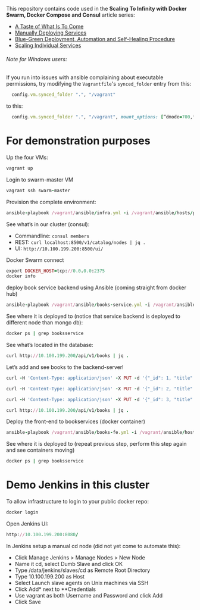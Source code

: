 This repository contains code used in the **Scaling To Infinity with Docker Swarm, Docker Compose and Consul** article series:

* [A Taste of What Is To Come](http://technologyconversations.com/2015/07/02/scaling-to-infinity-with-docker-swarm-docker-compose-and-consul-part-14-a-taste-of-what-is-to-come/)
* [Manually Deploying Services](http://technologyconversations.com/2015/07/02/scaling-to-infinity-with-docker-swarm-docker-compose-and-consul-part-24-manually-deploying-services/)
* [Blue-Green Deployment, Automation and Self-Healing Procedure](http://technologyconversations.com/2015/07/02/scaling-to-infinity-with-docker-swarm-docker-compose-and-consul-part-34-blue-green-deployment-automation-and-self-healing-procedure/)
* [Scaling Individual Services](http://technologyconversations.com/2015/07/02/scaling-to-infinity-with-docker-swarm-docker-compose-and-consul-part-44-scaling-individual-services/)


###### Note for Windows users:

If you run into issues with ansible complaining about executable permissions, try modifying the `Vagrantfile`'s `synced_folder` entry from this:

```ruby
  config.vm.synced_folder ".", "/vagrant"
```

to this:

```ruby
  config.vm.synced_folder ".", "/vagrant", mount_options: [“dmode=700,fmode=600″]
```


# For demonstration purposes

Up the four VMs:
```ruby
vagrant up
```

Login to swarm-master VM
```ruby
vagrant ssh swarm-master
```

Provision the complete environment:
```ruby
ansible-playbook /vagrant/ansible/infra.yml -i /vagrant/ansible/hosts/prod
```

See what’s in our cluster (consul):
- Commandline: `consul members`
- REST: `curl localhost:8500/v1/catalog/nodes | jq .`
- UI: `http://10.100.199.200:8500/ui/`

Docker Swarm connect
```ruby
export DOCKER_HOST=tcp://0.0.0.0:2375
docker info
```

deploy book service backend using Ansible (coming straight from docker hub)
```ruby
ansible-playbook /vagrant/ansible/books-service.yml -i /vagrant/ansible/hosts/prod
```

See where it is deployed to (notice that service backend is deployed to different node than mongo db):
```ruby
docker ps | grep booksservice
```

See what’s located in the database:
```ruby
curl http://10.100.199.200/api/v1/books | jq .
```

Let’s add and see books to the backend-server!
```ruby
curl -H 'Content-Type: application/json' -X PUT -d '{"_id": 1, "title": "My First Book", "author": "John Doe", "description": "Not a very good book"}' http://10.100.199.200/api/v1/books | jq .

curl -H 'Content-Type: application/json' -X PUT -d '{"_id": 2, "title": "My Second Book", "author": "John Doe", "description": "Not a bad as the first book"}' http://10.100.199.200/api/v1/books | jq .

curl -H 'Content-Type: application/json' -X PUT -d '{"_id": 3, "title": "My Third Book", "author": "John Doe", "description": "Failed writers club"}' http://10.100.199.200/api/v1/books | jq .

curl http://10.100.199.200/api/v1/books | jq .
```

Deploy the front-end to bookservices (docker container)
```ruby
ansible-playbook /vagrant/ansible/books-fe.yml -i /vagrant/ansible/hosts/prod
```

See where it is deployed to  (repeat previous step, perform this step again and see containers moving)
```ruby
docker ps | grep booksservice
```

# Demo Jenkins in this cluster 
To allow infrastructure to login to your public docker repo:
```ruby
docker login 
```

Open Jenkins UI:
```ruby
http://10.100.199.200:8080/
```
In Jenkins setup a manual cd node (did not yet come to automate this):

- Click Manage Jenkins > Manage Nodes > New Node
- Name it cd, select Dumb Slave and click OK
- Type /data/jenkins/slaves/cd as Remote Root Directory
- Type 10.100.199.200 as Host
- Select Launch slave agents on Unix machines via SSH
- Click Add* next to **Credentials
- Use vagrant as both Username and Password and click Add
- Click Save





